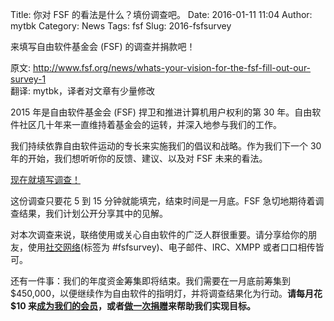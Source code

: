 Title: 你对 FSF 的看法是什么？填份调查吧。
Date: 2016-01-11 11:04
Author: mytbk
Category: News
Tags: fsf
Slug: 2016-fsfsurvey

来填写自由软件基金会 (FSF) 的调查并捐款吧！

<!-- PELICAN_END_SUMMARY -->

原文: http://www.fsf.org/news/whats-your-vision-for-the-fsf-fill-out-our-survey-1  
翻译: mytbk，译者对文章有少量修改

2015 年是自由软件基金会 (FSF) 捍卫和推进计算机用户权利的第 30 年。自由软件社区几十年来一直维持着基金会的运转，并深入地参与我们的工作。

我们持续依靠自由软件运动的专长来实施我们的倡议和战略。作为我们下一个 30 年的开始，我们想听听你的反馈、建议、以及对 FSF 未来的看法。

[现在就填写调查！](https://www.fsf.org/survey?pk_campaign=survey-launch&pk_kwd=survey)

这份调查只要花 5 到 15 分钟就能填完，结束时间是一月底。FSF 急切地期待着调查结果，我们计划公开分享其中的见解。

对本次调查来说，联络使用或关心自由软件的广泛人群很重要。请分享给你的朋友，使用[社交网络](https://www.fsf.org/share?u=https://www.fsf.org/survey&t=The%20Free%20Software%20Foundation%20needs%20your%20feedback.%20Their%20vision%20survey%20is%20up%20until%20the%20end%20of%20January.)(标签为 #fsfsurvey)、电子邮件、IRC、XMPP 或者口口相传皆可。

还有一件事：我们的年度资金筹集即将结束。我们需要在一月底前筹集到 $450,000，以便继续作为自由软件的指明灯，并将调查结果化为行动。**请每月花 $10 来[成为我们的会员](https://my.fsf.org/donate?pk_campaign=survey-launch&pk_kwd=donate)，或者[做一次捐赠](https://my.fsf.org/join?pk_campaign=survey-launch&pk_kwd=join)来帮助我们实现目标。**

